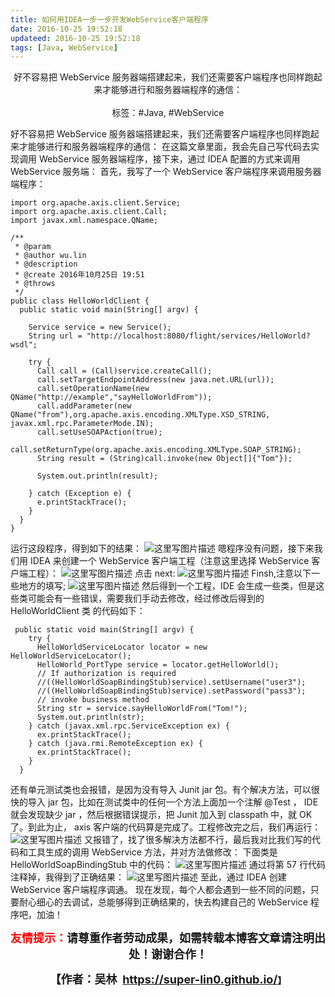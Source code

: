 ```yaml
---
title: 如何用IDEA一步一步开发WebService客户端程序
date: 2016-10-25 19:52:18
updateed: 2016-10-25 19:52:18
tags: [Java, WebService]
---
```


<center>
  好不容易把 WebService 服务器端搭建起来，我们还需要客户端程序也同样跑起来才能够进行和服务器端程序的通信：
<center>
</br>
</center>
  标签：#Java, #WebService
</center>

<!-- more -->

好不容易把 WebService 服务器端搭建起来，我们还需要客户端程序也同样跑起来才能够进行和服务器端程序的通信：
在这篇文章里面，我会先自己写代码去实现调用 WebService 服务器端程序，接下来，通过 IDEA 配置的方式来调用 WebService 服务端：
首先，我写了一个 WebService 客户端程序来调用服务器端程序：

```
import org.apache.axis.client.Service;
import org.apache.axis.client.Call;
import javax.xml.namespace.QName;

/**
 * @param
 * @author wu.lin
 * @description
 * @create 2016年10月25日 19:51
 * @throws
 */
public class HelloWorldClient {
  public static void main(String[] argv) {

    Service service = new Service();
    String url = "http://localhost:8080/flight/services/HelloWorld?wsdl";

    try {
      Call call = (Call)service.createCall();
      call.setTargetEndpointAddress(new java.net.URL(url));
      call.setOperationName(new QName("http://example","sayHelloWorldFrom"));
      call.addParameter(new QName("from"),org.apache.axis.encoding.XMLType.XSD_STRING, javax.xml.rpc.ParameterMode.IN);
      call.setUseSOAPAction(true);
      call.setReturnType(org.apache.axis.encoding.XMLType.SOAP_STRING);
      String result = (String)call.invoke(new Object[]{"Tom"});

      System.out.println(result);

    } catch (Exception e) {
      e.printStackTrace();
    }
  }
}
```

运行这段程序，得到如下的结果：
![这里写图片描述](https://imgconvert.csdnimg.cn/aHR0cDovL2ltZy5ibG9nLmNzZG4ubmV0LzIwMTYxMDI1MTk1NDExOTQy)
嗯程序没有问题，接下来我们用 IDEA 来创建一个 WebService 客户端工程（注意这里选择 WebService 客户端工程）：
![这里写图片描述](https://imgconvert.csdnimg.cn/aHR0cDovL2ltZy5ibG9nLmNzZG4ubmV0LzIwMTYxMDI1MTk1NjU3MDM4)
点击 next:
![这里写图片描述](https://imgconvert.csdnimg.cn/aHR0cDovL2ltZy5ibG9nLmNzZG4ubmV0LzIwMTYxMDI1MTk1OTA4MTc5)
Finsh,注意以下一些地方的填写;
![这里写图片描述](https://imgconvert.csdnimg.cn/aHR0cDovL2ltZy5ibG9nLmNzZG4ubmV0LzIwMTYxMDI1MjAwMDUzMjU4)
然后得到一个工程，IDE 会生成一些类，但是这些类可能会有一些错误，需要我们手动去修改，经过修改后得到的 HelloWorldClient 类 的代码如下：

```
 public static void main(String[] argv) {
    try {
      HelloWorldServiceLocator locator = new HelloWorldServiceLocator();
      HelloWorld_PortType service = locator.getHelloWorld();
      // If authorization is required
      //((HelloWorldSoapBindingStub)service).setUsername("user3");
      //((HelloWorldSoapBindingStub)service).setPassword("pass3");
      // invoke business method
      String str = service.sayHelloWorldFrom("Tom!");
      System.out.println(str);
    } catch (javax.xml.rpc.ServiceException ex) {
      ex.printStackTrace();
    } catch (java.rmi.RemoteException ex) {
      ex.printStackTrace();
    }
  }
```

还有单元测试类也会报错，是因为没有导入 Junit jar 包。有个解决方法，可以很快的导入 jar 包，比如在测试类中的任何一个方法上面加一个注解 @Test ， IDE 就会发现缺少 jar ，然后根据错误提示，把 Junit 加入到 classpath 中，就 OK 了。到此为止， axis 客户端的代码算是完成了。工程修改完之后，我们再运行：
![这里写图片描述](https://imgconvert.csdnimg.cn/aHR0cDovL2ltZy5ibG9nLmNzZG4ubmV0LzIwMTYxMDI1MjAwNTMzNzQ0)
又报错了，找了很多解决方法都不行，最后我对比我们写的代码和工具生成的调用 WebService 方法，并对方法做修改：
下面类是 HelloWorldSoapBindingStub 中的代码：
![这里写图片描述](https://imgconvert.csdnimg.cn/aHR0cDovL2ltZy5ibG9nLmNzZG4ubmV0LzIwMTYxMDI1MjAwODE4Mjky)
通过将第 57 行代码注释掉，我得到了正确结果：
![这里写图片描述](https://imgconvert.csdnimg.cn/aHR0cDovL2ltZy5ibG9nLmNzZG4ubmV0LzIwMTYxMDI1MjAwOTM5MjQz)
至此，通过 IDEA 创建 WebService 客户端程序调通。
现在发现，每个人都会遇到一些不同的问题，只要耐心细心的去调试，总能够得到正确结果的，快去构建自己的 WebService 程序吧，加油！

<p style="text-align: center;"><span style="font-size:18px;"><strong><span style="color:#ff00;"><span style="color:#ff0000;">友情提示：</span></span>请尊重作者劳动成果，如需转载本博客文章请注明出处！谢谢合作！</strong></span></p>

<p align="center"><strong><span style="font-size:18px;">【作者：吴林&nbsp;&nbsp;</span></strong><a target="_blank" href="https://super-lin0.github.io/"><strong><span style="font-size:18px;">https://super-lin0.github.io/</span></strong></a><strong>】</span></strong></p>
